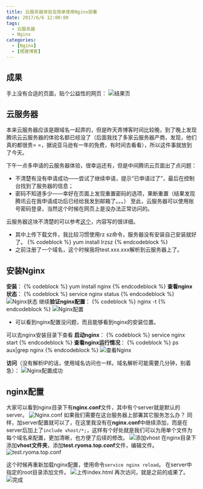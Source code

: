 ```yaml
---
title: 云服务器体验及简单使用Nginx部署
date: 2017/6/6 12:00:00
tags:
  - 云服务器
  - Nginx
categories: 
  - [Nginx]
  - [搭建博客]
---
```


## 成果
手上没有合适的页面，贴个公益性的网页：
![结果页](https://img.ryoma.top/%E4%BA%91%E6%9C%8D%E5%8A%A1%E5%99%A8%E4%BD%93%E9%AA%8C%E5%8F%8A%E7%AE%80%E5%8D%95%E4%BD%BF%E7%94%A8Nginx%E9%83%A8%E7%BD%B2/404.png)

## 云服务器
本来云服务器应该是跟域名一起弄的，但是昨天弄博客时间比较晚，到了晚上发现腾讯云云服务器的体验名额已经没了（后面我找了多家云服务器产商，发现，他们真的都很贵= =，据说亚马逊有一年的免费，有时间去看看），所以这件事就放到了今天。

<!-- more -->

下午一点多申请的云服务器体验，很幸运还有，但是中间腾讯云页面出了点问题：
- 不清楚有没有申请成功——尝试了继续申请，提示“已申请过了”，最后在控制台找到了服务器的信息；
- 密码不知道多少——幸好在页面上发现重置密码的选项，果断重置（结果发现腾讯云在我申请成功后已经给我发到邮箱了。。。）
至此，云服务器可以使用账号密码登录，当然这个时候在网页上是没办法正常访问的。

云服务器这块不清楚的可以参考[这个](https://segmentfault.com/a/1190000008830593)，内容写的很详细。
- 其中上传下载文件，我比较习惯使用rz sz命令，服务器没有安装自己安装就好了。
{% codeblock %}
yum install lrzsz
{% endcodeblock %}
- 之前注册了一个域名，这个时候我将test.xxx.xxx解析到云服务器上了。

## 安装Nginx

**安装**：
{% codeblock %}
yum install nginx
{% endcodeblock %}
**查看nginx状态**：
{% codeblock %}
service nginx status
{% endcodeblock %}
![Nginx状态](https://img.ryoma.top/%E4%BA%91%E6%9C%8D%E5%8A%A1%E5%99%A8%E4%BD%93%E9%AA%8C%E5%8F%8A%E7%AE%80%E5%8D%95%E4%BD%BF%E7%94%A8Nginx%E9%83%A8%E7%BD%B2/nginx_status_inactive.png)
继续**验证nginx配置**：
{% codeblock %}
nginx -t
{% endcodeblock %}
![Nginx配置](https://img.ryoma.top/%E4%BA%91%E6%9C%8D%E5%8A%A1%E5%99%A8%E4%BD%93%E9%AA%8C%E5%8F%8A%E7%AE%80%E5%8D%95%E4%BD%BF%E7%94%A8Nginx%E9%83%A8%E7%BD%B2/nginx_t.png)

- 可以看到nginx配置没问题，而且能够看到nginx的安装位置。

可以去nginx安装目录下查看
**启动nginx**：
{% codeblock %}
service nginx start
{% endcodeblock %}
**查看nginx运行情况**：
{% codeblock %}
ps aux|grep nginx
{% endcodeblock %}
![查看Nginx](https://img.ryoma.top/%E4%BA%91%E6%9C%8D%E5%8A%A1%E5%99%A8%E4%BD%93%E9%AA%8C%E5%8F%8A%E7%AE%80%E5%8D%95%E4%BD%BF%E7%94%A8Nginx%E9%83%A8%E7%BD%B2/nginx_start.png)

**访问**（没有解析IP的话，使用域名访问也一样。域名解析可能需要几分钟，别着急）：
![Nginx配置成功](https://img.ryoma.top/%E4%BA%91%E6%9C%8D%E5%8A%A1%E5%99%A8%E4%BD%93%E9%AA%8C%E5%8F%8A%E7%AE%80%E5%8D%95%E4%BD%BF%E7%94%A8Nginx%E9%83%A8%E7%BD%B2/nginx.png)

## nginx配置
大家可以看到nginx目录下有**nginx.conf**文件，其中有个server就是默认的server。
![Nginx.conf](https://img.ryoma.top/%E4%BA%91%E6%9C%8D%E5%8A%A1%E5%99%A8%E4%BD%93%E9%AA%8C%E5%8F%8A%E7%AE%80%E5%8D%95%E4%BD%BF%E7%94%A8Nginx%E9%83%A8%E7%BD%B2/default_server.png)
如果我们需要在这台服务器上部署其它服务怎么办？
同样，加server配置就可以了，在这里我没有在**nginx.conf**中继续添加，而是在server后加上了```include vhost/*;```，这样有个好处就是我们可以为用单个文件为每个域名来配置，更加清晰，也方便了后续的修改。
![添加vhost](https://img.ryoma.top/%E4%BA%91%E6%9C%8D%E5%8A%A1%E5%99%A8%E4%BD%93%E9%AA%8C%E5%8F%8A%E7%AE%80%E5%8D%95%E4%BD%BF%E7%94%A8Nginx%E9%83%A8%E7%BD%B2/nginx_add_vhost.png)
在nginx目录下添加**vhost文件夹**，添加**test.ryoma.top.conf**文件，编辑文件。
![test.ryoma.top.conf](https://img.ryoma.top/%E4%BA%91%E6%9C%8D%E5%8A%A1%E5%99%A8%E4%BD%93%E9%AA%8C%E5%8F%8A%E7%AE%80%E5%8D%95%E4%BD%BF%E7%94%A8Nginx%E9%83%A8%E7%BD%B2/test.ryoma.top.conf.png)

这个时候再重新加载nginx配置，使用命令```service nginx reload```。
在server中指定的root目录添加文件。
![上传index.html](https://img.ryoma.top/%E4%BA%91%E6%9C%8D%E5%8A%A1%E5%99%A8%E4%BD%93%E9%AA%8C%E5%8F%8A%E7%AE%80%E5%8D%95%E4%BD%BF%E7%94%A8Nginx%E9%83%A8%E7%BD%B2/test.ryoma.top.png)
再次访问，就是之前的成果了。
![完成](https://img.ryoma.top/%E4%BA%91%E6%9C%8D%E5%8A%A1%E5%99%A8%E4%BD%93%E9%AA%8C%E5%8F%8A%E7%AE%80%E5%8D%95%E4%BD%BF%E7%94%A8Nginx%E9%83%A8%E7%BD%B2/404.png)
